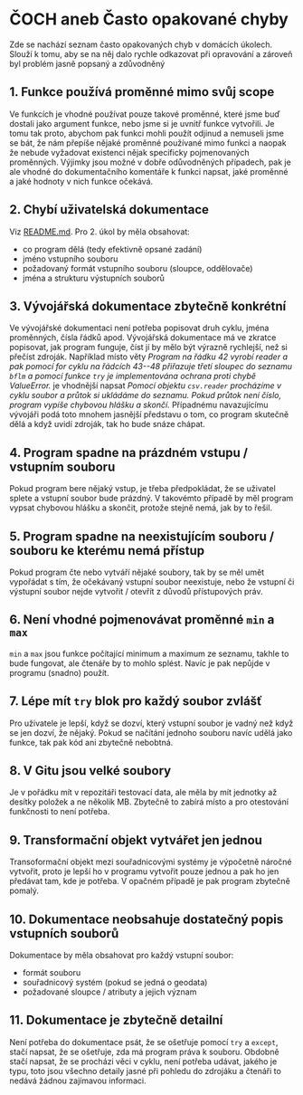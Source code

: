 # ČOCH aneb Často opakované chyby

Zde se nachází seznam často opakovaných chyb v domácích úkolech. Slouží k tomu,
aby se na něj dalo rychle odkazovat při opravování a zároveň byl problém jasně
popsaný a zdůvodněný

## 1. Funkce používá proměnné mimo svůj scope
Ve funkcích je vhodné používat pouze takové proměnné, které jsme buď dostali
jako argument funkce, nebo jsme si je uvnitř funkce vytvořili. Je tomu tak
proto, abychom pak funkci mohli použít odjinud a nemuseli jsme se bát, že nám přepíše
nějaké proměnné používané mimo funkci a naopak že nebude vyžadovat existenci nějak
specificky pojmenovaných proměnných. Výjimky jsou možné v dobře odůvodněných případech,
pak je ale vhodné do dokumentačního komentáře k funkci napsat, jaké proměnné a jaké
hodnoty v nich funkce očekává.

## 2. Chybí uživatelská dokumentace
Viz [README.md](README.md). Pro 2. úkol by měla obsahovat:
 - co program dělá (tedy efektivně opsané zadání)
 - jméno vstupního souboru
 - požadovaný formát vstupního souboru (sloupce, oddělovače)
 - jména a strukturu výstupních souborů

## 3. Vývojářská dokumentace zbytečně konkrétní
Ve vývojářské dokumentaci není potřeba popisovat druh cyklu, jména proměnných,
čísla řádků apod. Vývojářská dokumentace má ve zkratce popisovat, jak program
funguje, číst jí by mělo být výrazně rychlejší, než si přečíst zdroják.
Například místo věty *Program na řádku 42 vyrobí reader a pak pomocí for cyklu
na řádcích 43--48 přiřazuje třetí sloupec do seznamu `bflm` a pomocí funkce
`try` je implementována ochrana proti chybě ValueError.* je vhodnější napsat
*Pomocí objektu `csv.reader` procházíme v cyklu soubor a průtok si ukládáme do
seznamu. Pokud průtok není číslo, program vypíše chybovou hlášku a skončí.*
Případnému navazujícímu vývojáři podá toto mnohem jasnější představu o tom, co
program skutečně dělá a když uvidí zdroják, tak ho bude snáze chápat.

## 4. Program spadne na prázdném vstupu / vstupním souboru
Pokud program bere nějaký vstup, je třeba předpokládat, že se uživatel splete a
vstupní soubor bude prázdný. V takovémto případě by měl program vypsat chybovou
hlášku a skončit, protože stejně nemá, jak by to řešil.

## 5. Program spadne na neexistujícím souboru / souboru ke kterému nemá přístup
Pokud program čte nebo vytváří nějaké soubory, tak by se měl umět vypořádat s
tím, že očekávaný vstupní soubor neexistuje, nebo že vstupní či výstupní soubor
nejde vytvořit / otevřít z důvodů přístupových práv.


## 6. Není vhodné pojmenovávat proměnné `min` a `max`
`min` a `max` jsou funkce počítající minimum a maximum ze seznamu, takhle to
bude fungovat, ale čtenáře by to mohlo splést. Navíc je pak nepůjde v programu
(snadno) použít.

## 7. Lépe mít `try` blok pro každý soubor zvlášť
Pro uživatele je lepší, když se dozví, který vstupní soubor je vadný než když
se jen dozví, že nějaký. Pokud se načítání jednoho souboru navíc udělá jako
funkce, tak pak kód ani zbytečně nebobtná.

## 8. V Gitu jsou velké soubory
Je v pořádku mít v repozitáři testovací data, ale měla by mít jednotky až
desítky položek a ne několik MB. Zbytečně to zabírá místo a pro otestování
funkčnosti to není potřeba.

## 9. Transformační objekt vytvářet jen jednou
Transoformační objekt mezi souřadnicovými systémy je výpočetně náročné
vytvořit, proto je lepší ho v programu vytvořit pouze jednou a pak ho jen
předávat tam, kde je potřeba. V opačném případě je pak program zbytečně pomalý.

## 10. Dokumentace neobsahuje dostatečný popis vstupních souborů
Dokumentace by měla obsahovat pro každý vstupní soubor:
 - formát souboru
 - souřadnicový systém (pokud se jedná o geodata)
 - požadované sloupce / atributy a jejich význam

## 11. Dokumentace je zbytečně detailní 
Není potřeba do dokumentace psát, že se ošetřuje pomocí `try` a `except`, stačí
napsat, že se ošetřuje, zda má program práva k souboru. Obdobně stačí napsat,
že se procházi věci v cyklu, není potřeba udávat, jakého je typu, toto jsou
všechno detaily jasné při pohledu do zdrojáku a čtenáři to nedává žádnou
zajímavou informaci.
